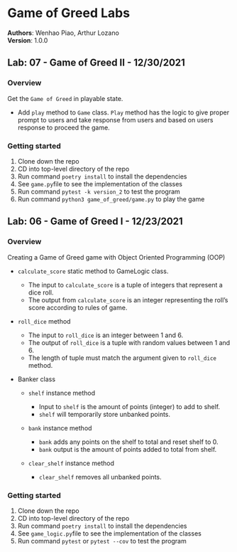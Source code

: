 # Game of Greed Labs

**Authors**: Wenhao Piao, Arthur Lozano  
**Version**: 1.0.0

## Lab: 07 - Game of Greed II - 12/30/2021

### Overview

Get the `Game of Greed` in playable state.

- Add `play` method to `Game` class. `Play` method has the logic to give proper prompt to users and take response from users and based on users response to proceed the game.

### Getting started

1. Clone down the repo
2. CD into top-level directory of the repo
3. Run command `poetry install` to install the dependencies
4. See `game.py`file to see the implementation of the classes
5. Run command `pytest -k version_2` to test the program
6. Run command `python3 game_of_greed/game.py` to play the game

## Lab: 06 - Game of Greed I - 12/23/2021

### Overview

Creating a Game of Greed game with Object Oriented Programming (OOP)

- `calculate_score` static method to GameLogic class.

  - The input to `calculate_score` is a tuple of integers that represent a dice roll.
  - The output from `calculate_score` is an integer representing the roll’s score according to rules of game.

- `roll_dice` method

  - The input to `roll_dice` is an integer between 1 and 6.
  - The output of `roll_dice` is a tuple with random values between 1 and 6.
  - The length of tuple must match the argument given to `roll_dice` method.

- Banker class

  - `shelf` instance method

    - Input to `shelf` is the amount of points (integer) to add to shelf.
    - `shelf` will temporarily store unbanked points.

  - `bank` instance method

    - `bank` adds any points on the shelf to total and reset shelf to 0.
    - `bank` output is the amount of points added to total from shelf.

  - `clear_shelf` instance method
    - `clear_shelf` removes all unbanked points.

### Getting started

1. Clone down the repo
2. CD into top-level directory of the repo
3. Run command `poetry install` to install the dependencies
4. See `game_logic.py`file to see the implementation of the classes
5. Run command `pytest` or `pytest --cov` to test the program
